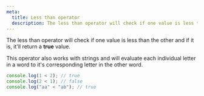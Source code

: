 ```yaml
---
meta:
  title: Less than operator
  description: The less than operator will check if one value is less than the other and if it is, it'll return a true value.
---
```


The less than operator will check if one value is less than the other
and if it is, it'll return a **true** value.

This operator also works with strings and will evaluate each individual
letter in a word to it's corresponding letter in the other word.

```javascript
console.log(1 < 2); // true
console.log(2 < 1); // false
console.log("aa" < "ab"); // true
```
